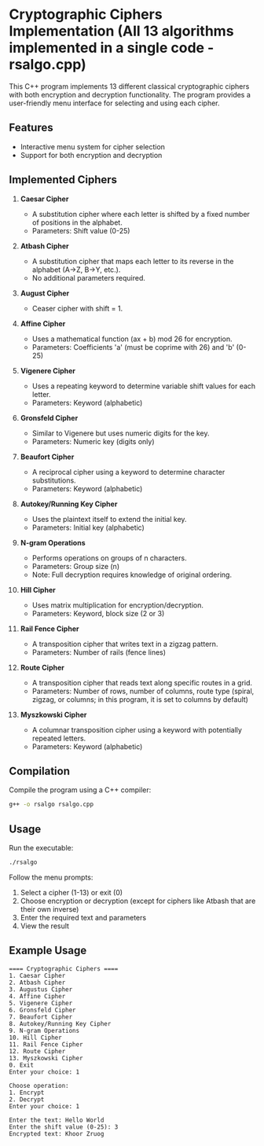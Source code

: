 # Cryptographic Ciphers Implementation (All 13 algorithms implemented in a single code - rsalgo.cpp)

This C++ program implements 13 different classical cryptographic ciphers with both encryption and decryption functionality. The program provides a user-friendly menu interface for selecting and using each cipher.

## Features

* Interactive menu system for cipher selection
* Support for both encryption and decryption


## Implemented Ciphers

1. **Caesar Cipher**
   * A substitution cipher where each letter is shifted by a fixed number of positions in the alphabet.
   * Parameters: Shift value (0-25)

2. **Atbash Cipher**
   * A substitution cipher that maps each letter to its reverse in the alphabet (A→Z, B→Y, etc.).
   * No additional parameters required.

3. **August Cipher**
   * Ceaser cipher with shift = 1.

4. **Affine Cipher**
   * Uses a mathematical function (ax + b) mod 26 for encryption.
   * Parameters: Coefficients 'a' (must be coprime with 26) and 'b' (0-25)

5. **Vigenere Cipher**
   * Uses a repeating keyword to determine variable shift values for each letter.
   * Parameters: Keyword (alphabetic)

6. **Gronsfeld Cipher**
   * Similar to Vigenere but uses numeric digits for the key.
   * Parameters: Numeric key (digits only)

7. **Beaufort Cipher**
   * A reciprocal cipher using a keyword to determine character substitutions.
   * Parameters: Keyword (alphabetic)

8. **Autokey/Running Key Cipher**
   * Uses the plaintext itself to extend the initial key.
   * Parameters: Initial key (alphabetic)

9. **N-gram Operations**
   * Performs operations on groups of n characters.
   * Parameters: Group size (n)
   * Note: Full decryption requires knowledge of original ordering.

10. **Hill Cipher**
    * Uses matrix multiplication for encryption/decryption.
    * Parameters: Keyword, block size (2 or 3)

11. **Rail Fence Cipher**
    * A transposition cipher that writes text in a zigzag pattern.
    * Parameters: Number of rails (fence lines)

12. **Route Cipher**
    * A transposition cipher that reads text along specific routes in a grid.
    * Parameters: Number of rows, number of columns, route type (spiral, zigzag, or columns; in this program, it is set to columns by default)

13. **Myszkowski Cipher**
    * A columnar transposition cipher using a keyword with potentially repeated letters.
    * Parameters: Keyword (alphabetic)

## Compilation

Compile the program using a C++ compiler:

```bash
g++ -o rsalgo rsalgo.cpp
```

## Usage

Run the executable:

```bash
./rsalgo
```

Follow the menu prompts:
1. Select a cipher (1-13) or exit (0)
2. Choose encryption or decryption (except for ciphers like Atbash that are their own inverse)
3. Enter the required text and parameters
4. View the result

## Example Usage

```
==== Cryptographic Ciphers ====
1. Caesar Cipher
2. Atbash Cipher
3. Augustus Cipher
4. Affine Cipher
5. Vigenere Cipher
6. Gronsfeld Cipher
7. Beaufort Cipher
8. Autokey/Running Key Cipher
9. N-gram Operations
10. Hill Cipher
11. Rail Fence Cipher
12. Route Cipher
13. Myszkowski Cipher
0. Exit
Enter your choice: 1

Choose operation:
1. Encrypt
2. Decrypt
Enter your choice: 1

Enter the text: Hello World
Enter the shift value (0-25): 3
Encrypted text: Khoor Zruog
```



